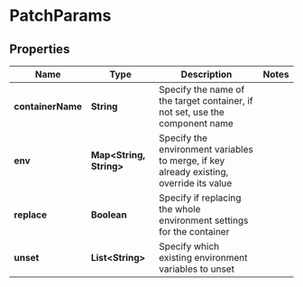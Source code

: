 

# PatchParams


## Properties

| Name | Type | Description | Notes |
|------------ | ------------- | ------------- | -------------|
|**containerName** | **String** | Specify the name of the target container, if not set, use the component name |  |
|**env** | **Map&lt;String, String&gt;** | Specify the  environment variables to merge, if key already existing, override its value |  |
|**replace** | **Boolean** | Specify if replacing the whole environment settings for the container |  |
|**unset** | **List&lt;String&gt;** | Specify which existing environment variables to unset |  |



